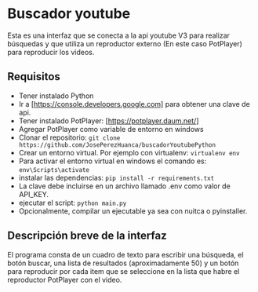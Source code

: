 # Buscador youtube

Esta es una interfaz que se conecta a la api youtube  V3 para realizar búsquedas y que utiliza un reproductor externo (En este caso PotPlayer) para reproducir los videos.

## Requisitos

- Tener instalado Python
- Ir a [https://console.developers.google.com] para obtener una clave de api.
- Tener instalado PotPlayer: [https://potplayer.daum.net/]
- Agregar PotPlayer como variable de entorno en windows
- Clonar el repositorio: `git clone https://github.com/JosePerezHuanca/buscadorYoutubePython`
- Crear un entorno virtual. Por ejemplo con virtualenv: `virtualenv env`
- Para activar el entorno virtual en windows el comando es: `env\Scripts\activate`
- instalar las dependencias: `pip install -r requirements.txt`
- La clave debe incluirse en un archivo llamado .env como valor de API_KEY. 
- ejecutar el script: `python main.py`
- Opcionalmente, compilar un ejecutable ya sea con nuitca o pyinstaller.

## Descripción breve de la interfaz

El programa consta de un cuadro de texto para escribir una búsqueda, el botón buscar, una lista de resultados (aproximadamente 50) y un botón para reproducir por cada item que se seleccione en la lista que habre el reproductor PotPlayer con el video.
